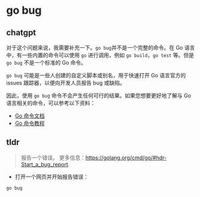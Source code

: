 # go bug 
## chatgpt 
对于这个问题来说，我需要补充一下。`go bug`并不是一个完整的命令。在 Go 语言中，有一些内置的命令可以使用 `go` 进行调用，例如 `go build`，`go test` 等。但是 `go bug` 不是一个标准的 Go 命令。 

`go bug` 可能是一些人创建的自定义脚本或别名，用于快速打开 Go 语言官方的 issues 跟踪器，以便向开发人员报告 bug 或缺陷。

因此，使用 `go bug` 命令不会产生任何可行的结果。如果您想要更好地了解与 Go 语言相关的命令，可以参考以下资料：

- [Go 命令文档](https://golang.org/cmd/)
- [Go 命令教程](https://www.tutorialspoint.com/go/go_command.htm) 

## tldr 
 
> 报告一个错误。
> 更多信息：<https://golang.org/cmd/go/#hdr-Start_a_bug_report>.

- 打开一个网页并开始报告错误：

`go bug`
